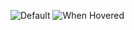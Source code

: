 ![Default](https://github.com/user-attachments/assets/d9fdadd6-26da-4732-9f7f-7d33f3825179)
![When Hovered](https://github.com/user-attachments/assets/ae7f5600-581d-47a2-9dc4-1b4270dd4a71)
